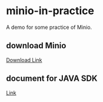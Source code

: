 # minio-in-practice
A demo for some practice of Minio.


## download Minio

[Download Link](https://min.io/download?license=agpl&platform=windows)


## document for JAVA SDK

[Link](https://min.io/docs/minio/linux/developers/java/minio-java.html)